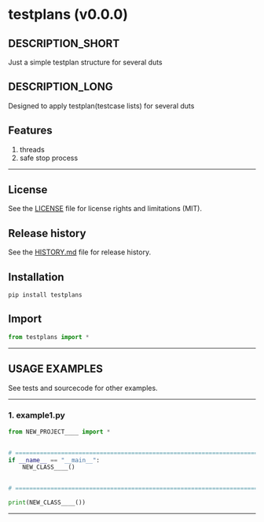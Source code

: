 # testplans (v0.0.0)

## DESCRIPTION_SHORT
Just a simple testplan structure for several duts

## DESCRIPTION_LONG
Designed to apply testplan(testcase lists) for several duts


## Features
1. threads  
2. safe stop process  


********************************************************************************
## License
See the [LICENSE](LICENSE) file for license rights and limitations (MIT).


## Release history
See the [HISTORY.md](HISTORY.md) file for release history.


## Installation
```commandline
pip install testplans
```


## Import
```python
from testplans import *
```


********************************************************************************
## USAGE EXAMPLES
See tests and sourcecode for other examples.

------------------------------
### 1. example1.py
```python
from NEW_PROJECT____ import *


# =====================================================================================================================
if __name__ == "__main__":
    NEW_CLASS____()


# =====================================================================================================================

print(NEW_CLASS____())
```

********************************************************************************
